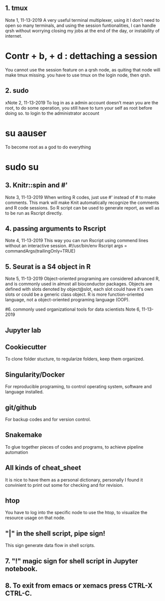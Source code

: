 ## 1. tmux 
Note 1, 11-13-2019
A very useful terminal multiplexer, using it I don't need to open so many terminals, and 
using the session funtionalities, I can handle qrsh without worrying closing my jobs at the end of the day, or instability of internet. 
# Contr + b, + d : dettaching a session
You cannot use the session feature on a qrsh node, as quiting that node will make tmux missing. you have to use tmux on the login node, then qrsh.

## 2. sudo
xNote 2, 11-13-2019
To log in as a admin account doesn’t mean you are the root, to do some operation, you still have to turn your self as root before doing so. 
to login to the administrator account
# su aauser
To become root as a god to do everything
# sudo su

## 3. Knitr::spin and #'
Note 3, 11-13-2019
When writing R codes, just use #' instead of # to make comments. This mark will make Knit automatically recognize the comments and R code sessions. So R script can be used to generate report, as well as to be run as Rscript directly. 

## 4. passing arguments to Rscript
Note 4, 11-13-2019
This way you can run Rscript using commend lines without an interactive session. 
#!/usr/bin/env Rscript
args = commandArgs(trailingOnly=TRUE)

## 5. Seurat is a S4 object in R
Note 5, 11-13-2019
Object-oriented programing are considered advanced R, and is commonly used in almost all bioconductor packages. 
Objects are defined with slots denoted by object@slot, each slot could have it's own slots or could be a generic class object.
R is more function-oriented language, not a object-oriented programing language (OOP).

#6. commonly used organizational tools for data scientists
Note 6, 11-13-2019
## Jupyter lab
## Cookiecutter 
To clone folder stucture, to regularize folders, keep them organized. 
## Singularity/Docker 
For reproducible programing, to control operating system, software and language installed. 
## git/github
For backup codes and for version control.
## Snakemake
To glue together pieces of codes and programs, to achieve pipeline automation
## All kinds of cheat_sheet
It is nice to have them as a personal dictionary, personally I found it convinient to print out some for checking and for revision.

## htop
You have to log into the specific node to use the htop, to visualize the resource usage on that node.

## "|" in the shell script, pipe sign!
This sign generate data flow in shell scripts. 

## 7. "!" magic sign for shell script in Jupyter notebook.
## 8. To exit from emacs or xemacs press CTRL-X CTRL-C.
